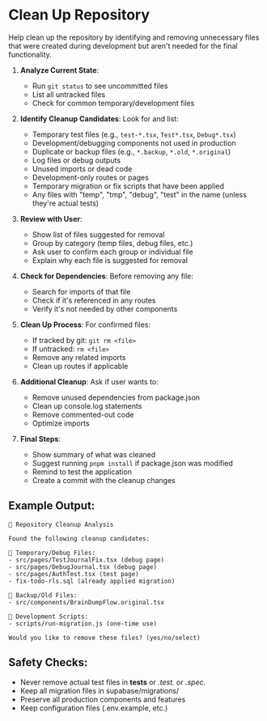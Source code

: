 # Clean Up Repository

Help clean up the repository by identifying and removing unnecessary files that were created during development but aren't needed for the final functionality.

1. **Analyze Current State**:
   - Run `git status` to see uncommitted files
   - List all untracked files
   - Check for common temporary/development files

2. **Identify Cleanup Candidates**:
   Look for and list:
   - Temporary test files (e.g., `test-*.tsx`, `Test*.tsx`, `Debug*.tsx`)
   - Development/debugging components not used in production
   - Duplicate or backup files (e.g., `*.backup`, `*.old`, `*.original`)
   - Log files or debug outputs
   - Unused imports or dead code
   - Development-only routes or pages
   - Temporary migration or fix scripts that have been applied
   - Any files with "temp", "tmp", "debug", "test" in the name (unless they're actual tests)

3. **Review with User**:
   - Show list of files suggested for removal
   - Group by category (temp files, debug files, etc.)
   - Ask user to confirm each group or individual file
   - Explain why each file is suggested for removal

4. **Check for Dependencies**:
   Before removing any file:
   - Search for imports of that file
   - Check if it's referenced in any routes
   - Verify it's not needed by other components

5. **Clean Up Process**:
   For confirmed files:
   - If tracked by git: `git rm <file>`
   - If untracked: `rm <file>`
   - Remove any related imports
   - Clean up routes if applicable

6. **Additional Cleanup**:
   Ask if user wants to:
   - Remove unused dependencies from package.json
   - Clean up console.log statements
   - Remove commented-out code
   - Optimize imports

7. **Final Steps**:
   - Show summary of what was cleaned
   - Suggest running `pnpm install` if package.json was modified
   - Remind to test the application
   - Create a commit with the cleanup changes

## Example Output:

```
🧹 Repository Cleanup Analysis

Found the following cleanup candidates:

📁 Temporary/Debug Files:
- src/pages/TestJournalFix.tsx (debug page)
- src/pages/DebugJournal.tsx (debug page)
- src/pages/AuthTest.tsx (test page)
- fix-todo-rls.sql (already applied migration)

📁 Backup/Old Files:
- src/components/BrainDumpFlow.original.tsx

📁 Development Scripts:
- scripts/run-migration.js (one-time use)

Would you like to remove these files? (yes/no/select)
```

## Safety Checks:
- Never remove actual test files in __tests__ or *.test.* or *.spec.*
- Keep all migration files in supabase/migrations/
- Preserve all production components and features
- Keep configuration files (.env.example, etc.)